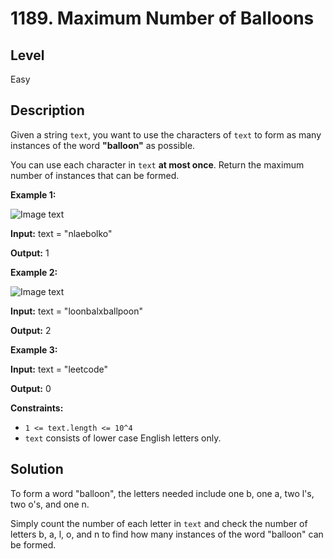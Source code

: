 # 1189. Maximum Number of Balloons
## Level
Easy

## Description
Given a string `text`, you want to use the characters of `text` to form as many instances of the word **"balloon"** as possible.

You can use each character in `text` **at most once**. Return the maximum number of instances that can be formed.

**Example 1:**

![Image text](https://assets.leetcode.com/uploads/2019/09/05/1536_ex1_upd.JPG)

**Input:** text = "nlaebolko"

**Output:** 1

**Example 2:**

![Image text](https://assets.leetcode.com/uploads/2019/09/05/1536_ex2_upd.JPG)

**Input:** text = "loonbalxballpoon"

**Output:** 2

**Example 3:**

**Input:** text = "leetcode"

**Output:** 0

**Constraints:**

* `1 <= text.length <= 10^4`
* `text` consists of lower case English letters only.

## Solution
To form a word "balloon", the letters needed include one b, one a, two l's, two o's, and one n.

Simply count the number of each letter in `text` and check the number of letters b, a, l, o, and n to find how many instances of the word "balloon" can be formed.
